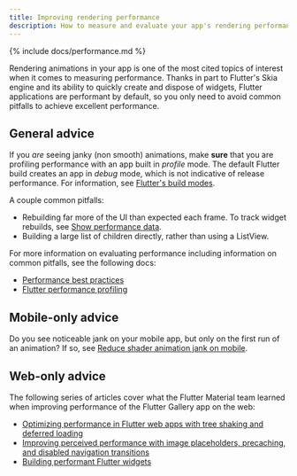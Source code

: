 ```yaml
---
title: Improving rendering performance
description: How to measure and evaluate your app's rendering performance.
---
```


{% include docs/performance.md %}

Rendering animations in your app is one of the most cited
topics of interest when it comes to measuring performance.
Thanks in part to Flutter's Skia engine and its ability
to quickly create and dispose of widgets,
Flutter applications are performant by default,
so you only need to avoid common pitfalls to achieve
excellent performance.

## General advice

If you _are_ seeing janky (non smooth) animations, make
**sure** that you are profiling performance with an
app built in _profile_ mode.
The default Flutter build creates an app in _debug_ mode,
which is not indicative of release performance.
For information,
see [Flutter's build modes][].

A couple common pitfalls:

* Rebuilding far more of the UI than expected each frame.
  To track widget rebuilds, see [Show performance data][].
* Building a large list of children directly, rather than
  using a ListView.

For more information on evaluating performance
including information on common pitfalls,
see the following docs:

* [Performance best practices][]
* [Flutter performance profiling][]

## Mobile-only advice

Do you see noticeable jank on your mobile app, but only on
the first run of an animation? If so, see
[Reduce shader animation jank on mobile][].

[Reduce shader animation jank on mobile]:/perf/rendering/shader

## Web-only advice

The following series of articles cover what the Flutter Material
team learned when improving performance of the Flutter Gallery
app on the web:

* [Optimizing performance in Flutter web apps with tree shaking and deferred loading][shaking]
* [Improving perceived performance with image placeholders, precaching, and disabled navigation transitions][images]
* [Building performant Flutter widgets][]


[Building performant Flutter widgets]: {{site.flutter-medium}}/building-performant-flutter-widgets-3b2558aa08fa
[Flutter's build modes]:/testing/build-modes
[Flutter performance profiling]:/perf/rendering/ui-performance
[images]: {{site.flutter-medium}}/improving-perceived-performance-with-image-placeholders-precaching-and-disabled-navigation-6b3601087a2b
[Performance best practices]:/perf/rendering/best-practices
[shaking]: {{site.flutter-medium}}/optimizing-performance-in-flutter-web-apps-with-tree-shaking-and-deferred-loading-535fbe3cd674
[Show performance data]:/development/tools/android-studio#show-performance-data
